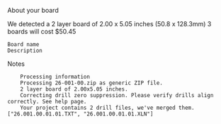 
About your board

We detected a 2 layer board of 2.00 x 5.05 inches (50.8 x 128.3mm)
3 boards will cost $50.45

    Board name
    Description

Notes

    	Processing information
        Processing 26-001-00.zip as generic ZIP file.
        2 layer board of 2.00x5.05 inches.
        Correcting drill zero suppression. Please verify drills align correctly. See help page.
        Your project contains 2 drill files, we've merged them. ["26.001.00.01.01.TXT", "26.001.00.01.01.XLN"]



